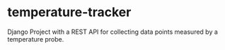 # temperature-tracker
Django Project with a REST API for collecting data points measured by a temperature probe.
